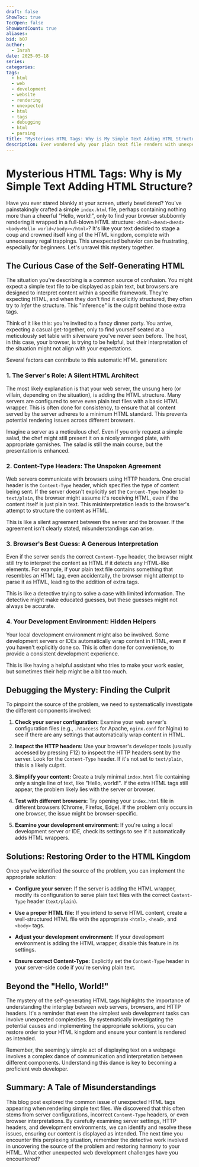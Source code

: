 ```yaml
---
draft: false
ShowToc: true
TocOpen: false
ShowWordCount: true
aliases: 
bid: b07
author:
  - Inrah
date: 2025-05-18
series: 
categories: 
tags:
  - html
  - web
  - development
  - website
  - rendering
  - unexpected
  - html
  - tags
  - debugging
  - html
  - parsing
title: "Mysterious HTML Tags: Why is My Simple Text Adding HTML Structure?"
description: Ever wondered why your plain text file renders with unexpected HTML tags? This blog post dives deep into the reasons behind this phenomenon, exploring browser behaviour, server-side rendering, and potential solutions.
---
```


# Mysterious HTML Tags: Why is My Simple Text Adding HTML Structure?

Have you ever stared blankly at your screen, utterly bewildered? You've painstakingly crafted a simple `index.html` file, perhaps containing nothing more than a cheerful "Hello, world!", only to find your browser stubbornly rendering it wrapped in a full-blown HTML structure: `<html><head><head><body>Hello world</body></html>`?  It's like your text decided to stage a coup and crowned itself king of the HTML kingdom, complete with unnecessary regal trappings.  This unexpected behavior can be frustrating, especially for beginners.  Let's unravel this mystery together.

## The Curious Case of the Self-Generating HTML

The situation you're describing is a common source of confusion. You might expect a simple text file to be displayed as plain text, but browsers are designed to interpret content within a specific framework. They're expecting HTML, and when they don't find it explicitly structured, they often try to *infer* the structure.  This "inference" is the culprit behind those extra tags.

Think of it like this: you're invited to a fancy dinner party. You arrive, expecting a casual get-together, only to find yourself seated at a meticulously set table with silverware you've never seen before.  The host, in this case, your browser, is trying to be helpful, but their interpretation of the situation might not align with your expectations.

Several factors can contribute to this automatic HTML generation:

### 1. The Server's Role:  A Silent HTML Architect

The most likely explanation is that your web server, the unsung hero (or villain, depending on the situation), is adding the HTML structure.  Many servers are configured to serve even plain text files with a basic HTML wrapper. This is often done for consistency, to ensure that all content served by the server adheres to a minimum HTML standard.  This prevents potential rendering issues across different browsers.

Imagine a server as a meticulous chef.  Even if you only request a simple salad, the chef might still present it on a nicely arranged plate, with appropriate garnishes.  The salad is still the main course, but the presentation is enhanced.

### 2. Content-Type Headers: The Unspoken Agreement

Web servers communicate with browsers using HTTP headers. One crucial header is the `Content-Type` header, which specifies the type of content being sent. If the server doesn't explicitly set the `Content-Type` header to `text/plain`, the browser might assume it's receiving HTML, even if the content itself is just plain text.  This misinterpretation leads to the browser's attempt to structure the content as HTML.

This is like a silent agreement between the server and the browser. If the agreement isn't clearly stated, misunderstandings can arise.

### 3. Browser's Best Guess:  A Generous Interpretation

Even if the server sends the correct `Content-Type` header, the browser might still try to interpret the content as HTML if it detects any HTML-like elements.  For example, if your plain text file contains something that resembles an HTML tag, even accidentally, the browser might attempt to parse it as HTML, leading to the addition of extra tags.

This is like a detective trying to solve a case with limited information.  The detective might make educated guesses, but these guesses might not always be accurate.

### 4. Your Development Environment:  Hidden Helpers

Your local development environment might also be involved. Some development servers or IDEs automatically wrap content in HTML, even if you haven't explicitly done so.  This is often done for convenience, to provide a consistent development experience.

This is like having a helpful assistant who tries to make your work easier, but sometimes their help might be a bit too much.


## Debugging the Mystery:  Finding the Culprit

To pinpoint the source of the problem, we need to systematically investigate the different components involved:

1. **Check your server configuration:** Examine your web server's configuration files (e.g., `.htaccess` for Apache, `nginx.conf` for Nginx) to see if there are any settings that automatically wrap content in HTML.

2. **Inspect the HTTP headers:** Use your browser's developer tools (usually accessed by pressing F12) to inspect the HTTP headers sent by the server.  Look for the `Content-Type` header.  If it's not set to `text/plain`, this is a likely culprit.

3. **Simplify your content:** Create a truly minimal `index.html` file containing only a single line of text, like "Hello, world!".  If the extra HTML tags still appear, the problem likely lies with the server or browser.

4. **Test with different browsers:** Try opening your `index.html` file in different browsers (Chrome, Firefox, Edge).  If the problem only occurs in one browser, the issue might be browser-specific.

5. **Examine your development environment:** If you're using a local development server or IDE, check its settings to see if it automatically adds HTML wrappers.


## Solutions:  Restoring Order to the HTML Kingdom

Once you've identified the source of the problem, you can implement the appropriate solution:

* **Configure your server:** If the server is adding the HTML wrapper, modify its configuration to serve plain text files with the correct `Content-Type` header (`text/plain`).

* **Use a proper HTML file:** If you intend to serve HTML content, create a well-structured HTML file with the appropriate `<html>`, `<head>`, and `<body>` tags.

* **Adjust your development environment:** If your development environment is adding the HTML wrapper, disable this feature in its settings.

* **Ensure correct Content-Type:**  Explicitly set the `Content-Type` header in your server-side code if you're serving plain text.


<!-- -->

##  Beyond the "Hello, World!"

The mystery of the self-generating HTML tags highlights the importance of understanding the interplay between web servers, browsers, and HTTP headers.  It's a reminder that even the simplest web development tasks can involve unexpected complexities.  By systematically investigating the potential causes and implementing the appropriate solutions, you can restore order to your HTML kingdom and ensure your content is rendered as intended.

Remember, the seemingly simple act of displaying text on a webpage involves a complex dance of communication and interpretation between different components.  Understanding this dance is key to becoming a proficient web developer.


## Summary:  A Tale of Misunderstandings

This blog post explored the common issue of unexpected HTML tags appearing when rendering simple text files. We discovered that this often stems from server configurations, incorrect `Content-Type` headers, or even browser interpretations.  By carefully examining server settings, HTTP headers, and development environments, we can identify and resolve these issues, ensuring our content is displayed as intended.  The next time you encounter this perplexing situation, remember the detective work involved in uncovering the source of the problem and restoring harmony to your HTML.  What other unexpected web development challenges have you encountered?


<!-- -->
<!--  Blog Description: Ever wondered why your plain text file renders with unexpected HTML tags? This blog post dives deep into the reasons behind this phenomenon, exploring browser behavior, server-side rendering, and potential solutions.  -->
<!--  Blog Tags: ["html", "web development", "website rendering", "unexpected html tags", "debugging", "html parsing"]  -->

<!-- -->
 